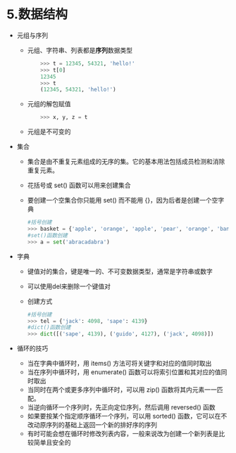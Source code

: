 # 5.数据结构

- 元组与序列
  - 元组、字符串、列表都是**序列**数据类型
  
    ```python
        >>> t = 12345, 54321, 'hello!'
        >>> t[0]
        12345
        >>> t
        (12345, 54321, 'hello!')
    ```

  - 元组的解包赋值
  
    ```python
        >>> x, y, z = t
    ```

  - 元组是不可变的
- 集合
  - 集合是由不重复元素组成的无序的集。它的基本用法包括成员检测和消除重复元素。
  - 花括号或 set() 函数可以用来创建集合
  - 要创建一个空集合你只能用 set() 而不能用 {}，因为后者是创建一个空字典
  
    ```python
    #括号创建
    >>> basket = {'apple', 'orange', 'apple', 'pear', 'orange', 'banana'}
    #set()函数创建
    >>> a = set('abracadabra')
    ```

- 字典
  - 键值对的集合，键是唯一的、不可变数据类型，通常是字符串或数字
  - 可以使用del来删除一个键值对
  - 创建方式
  
    ```python
    #括号创建
    >>> tel = {'jack': 4098, 'sape': 4139}
    #dict()函数创建
    >>> dict([('sape', 4139), ('guido', 4127), ('jack', 4098)])
    ```

- 循环的技巧
  - 当在字典中循环时，用 items() 方法可将关键字和对应的值同时取出
  - 当在序列中循环时，用 enumerate() 函数可以将索引位置和其对应的值同时取出
  - 当同时在两个或更多序列中循环时，可以用 zip() 函数将其内元素一一匹配。
  - 当逆向循环一个序列时，先正向定位序列，然后调用 reversed() 函数
  - 如果要按某个指定顺序循环一个序列，可以用 sorted() 函数，它可以在不改动原序列的基础上返回一个新的排好序的序列
  - 有时可能会想在循环时修改列表内容，一般来说改为创建一个新列表是比较简单且安全的